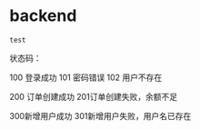 # backend
```
test
```
状态码：

100 登录成功
101 密码错误
102 用户不存在

200 订单创建成功
201订单创建失败，余额不足

300新增用户成功
301新增用户失败，用户名已存在
